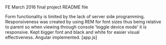 FE March 2016 final project README file

Form functionality is limited by the lack of server side programming. 
Responsiveness was created by using REM for font sizes thus being relative to parent so when viewing through console 'toggle device mode' it is responsive.
Kept bigger font and black and white for easier visual effectiveness.
Angular implemented. [app.js]
